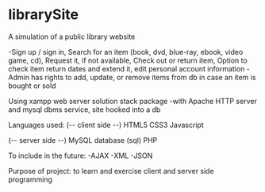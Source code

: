 # librarySite
A simulation of a public library website 

-Sign up / sign in, Search for an item (book, dvd, blue-ray, ebook, video game, cd), Request it, if not available, Check out or return item, 
Option to check item return dates and extend it, edit personal account information
-Admin has rights to add, update, or remove items from db in case an item is bought or sold  

Using xampp web server solution stack package 
-with Apache HTTP server and mysql dbms service, site hooked into a db

Languages used:
(-- client side --)
HTML5
CSS3
Javascript 

(-- server side --) 
MySQL database (sql)
PHP 

To include in the future:
-AJAX
-XML
-JSON 

Purpose of project: to learn and exercise client and server side programming 
 


